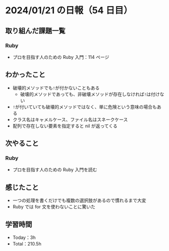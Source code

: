 # 2024/01/21 の日報（54 日目）

## 取り組んだ課題一覧

### Ruby

- プロを目指す人のための Ruby 入門：114 ページ

## わかったこと

- 破壊的メソッドでも`!`が付かないこともある
  - 破壊的メソッドであっても、非破壊メソッドが存在しなければ`!`は付けない
- `!`が付いていても破壊的メソッドではなく、単に危険という意味の場合もある
- クラス名はキャメルケース、ファイル名はスネークケース
- 配列で存在しない要素を指定すると nil が返ってくる

## 次やること

### Ruby

- プロを目指す人のための Ruby 入門を読む

## 感じたこと

- 一つの処理を書くだけでも複数の選択肢があるので慣れるまで大変
- Ruby では for 文を使わないことに驚いた

## 学習時間

- Today：3h
- Total：210.5h
